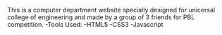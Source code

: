 This is a computer department website specially designed for unicersal college of engineering and made by a group of 3 friends for PBL competition.
-Tools Used:
-HTML5
-CSS3
-Javascript